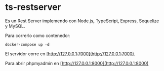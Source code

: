 # ts-restserver

Es un Rest Server implemendo con Node.js, TypeScript, Express, Sequelize y MySQL.

Para correrlo como contenedor:

```
docker-compose up -d

```
El servidor corre en [http://127.0.0.1:7000](http://127.0.0.1:7000).

Para abrir phpmyadmin en [http://127.0.0.1:8000](http://127.0.0.1:8000)
